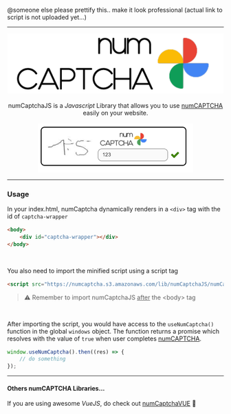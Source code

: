 @someone else please prettify this.. make it look professional (actual link to script is not uploaded yet...)

---

<div align="center">
  <img src="./static/logo.png">
</div>

<br />

<div align="center">numCaptchaJS is a <i>Javascript</i> Library that allows you to use <u>numCAPTCHA</u> easily on your website.</div>

<br />

<div align="center">
  <img src="./static/numCaptcha-1.png">
</div>

---

### Usage

In your index.html, numCaptcha dynamically renders in a `<div>` tag with the id of `captcha-wrapper`

```html
<body>
	<div id="captcha-wrapper"></div>
</body>
```

<br />

You also need to import the minified script using a script tag

```html
<script src="https://numcaptcha.s3.amazonaws.com/lib/numCaptchaJS/numCaptcha.min.js"></script>
```

> :warning: Remember to import numCaptchaJS <u>after</u> the \<body\> tag

<br />

After importing the script, you would have access to the `useNumCaptcha()` function in the global `windows` object. The function returns a promise which resolves with the value of `true` when user completes <u>numCAPTCHA</u>.

```js
window.useNumCaptcha().then((res) => {
	// do something
});
```

---

#### Others numCAPTCHA Libraries...

If you are using awesome _VueJS_, do check out [numCaptchaVUE](https://github.com/Kabbage-Babbage/libraryVUE) :tada:
